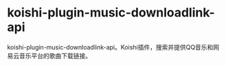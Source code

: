 # koishi-plugin-music-downloadlink-api
koishi-plugin-music-downloadlink-api。Koishi插件，搜索并提供QQ音乐和网易云音乐平台的歌曲下载链接。
